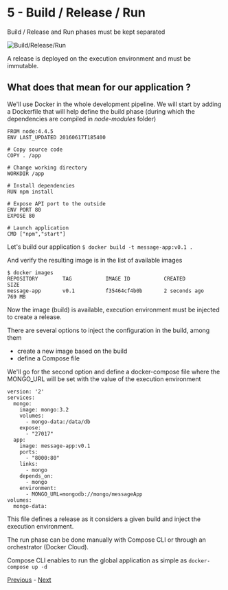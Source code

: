 # 5 - Build / Release / Run

Build / Release and Run phases must be kept separated

![Build/Release/Run](https://dl.dropboxusercontent.com/u/2330187/docker/labs/12factor/build_release_run.png)

A release is deployed on the execution environment and must be immutable.

## What does that mean for our application ?

We'll use Docker in the whole development pipeline. We will start by adding a Dockerfile that will help define the build phase (during which the dependencies are compiled in _node-modules_ folder)

```
FROM node:4.4.5
ENV LAST_UPDATED 20160617T185400

# Copy source code
COPY . /app

# Change working directory
WORKDIR /app

# Install dependencies
RUN npm install

# Expose API port to the outside
ENV PORT 80
EXPOSE 80

# Launch application
CMD ["npm","start"]
```

Let's build our application `$ docker build -t message-app:v0.1 .`

And verify the resulting image is in the list of available images

```
$ docker images
REPOSITORY        TAG           IMAGE ID           CREATED             SIZE
message-app       v0.1          f35464cf4b0b       2 seconds ago       769 MB
```

Now the image (build) is available, execution environment must be injected to create a release.

There are several options to inject the configuration in the build, among them
* create a new image based on the build
* define a Compose file

We'll go for the second option and define a docker-compose file where the MONGO_URL will be set with the value of the execution environment

```
version: '2'
services:
  mongo:
    image: mongo:3.2
    volumes:
      - mongo-data:/data/db
    expose:
      - "27017"
  app:
    image: message-app:v0.1
    ports:
      - "8000:80"
    links:
      - mongo
    depends_on:
      - mongo
    environment:
      - MONGO_URL=mongodb://mongo/messageApp
volumes:
  mongo-data:
```

This file defines a release as it considers a given build and inject the execution environment.

The run phase can be done manually with Compose CLI or through an orchestrator (Docker Cloud).

Compose CLI enables to run the global application as simple as `docker-compose up -d`

[Previous](04_external_services.md) - [Next](06_processes.md)
